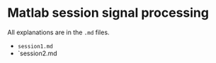 # Matlab session signal processing 

All explanations are in the `.md` files.

- `session1.md`
- `session2.md